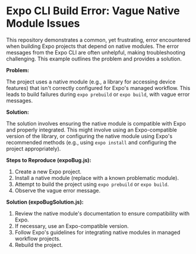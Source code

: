 # Expo CLI Build Error: Vague Native Module Issues

This repository demonstrates a common, yet frustrating, error encountered when building Expo projects that depend on native modules. The error messages from the Expo CLI are often unhelpful, making troubleshooting challenging.  This example outlines the problem and provides a solution.

**Problem:**

The project uses a native module (e.g., a library for accessing device features) that isn't correctly configured for Expo's managed workflow.  This leads to build failures during `expo prebuild` or `expo build`, with vague error messages.

**Solution:**

The solution involves ensuring the native module is compatible with Expo and properly integrated.  This might involve using an Expo-compatible version of the library, or configuring the native module using Expo's recommended methods (e.g., using `expo install` and configuring the project appropriately).

**Steps to Reproduce (expoBug.js):**

1.  Create a new Expo project.
2.  Install a native module (replace with a known problematic module).
3.  Attempt to build the project using `expo prebuild` or `expo build`.
4.  Observe the vague error message.

**Solution (expoBugSolution.js):**

1.  Review the native module's documentation to ensure compatibility with Expo.
2.  If necessary, use an Expo-compatible version.
3.  Follow Expo's guidelines for integrating native modules in managed workflow projects.
4.  Rebuild the project.